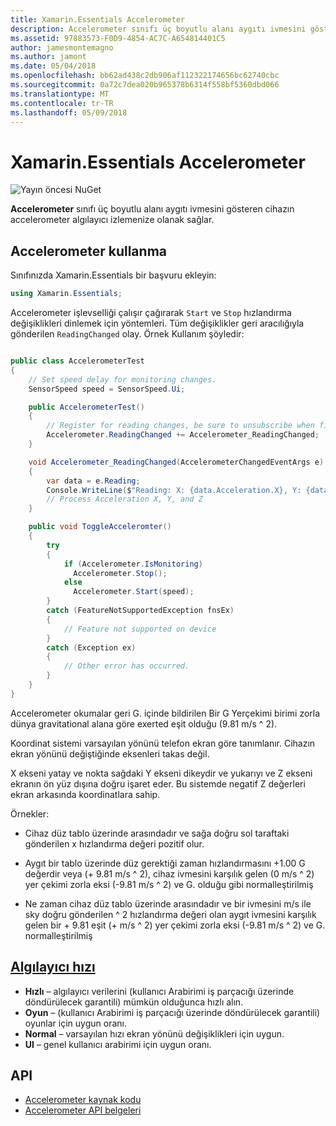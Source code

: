 ```yaml
---
title: Xamarin.Essentials Accelerometer
description: Accelerometer sınıfı üç boyutlu alanı aygıtı ivmesini gösteren cihazın accelerometer algılayıcı izlemenize olanak sağlar.
ms.assetid: 97883573-F0D9-4854-AC7C-A654814401C5
author: jamesmontemagno
ms.author: jamont
ms.date: 05/04/2018
ms.openlocfilehash: bb62ad438c2db906af112322174656bc62740cbc
ms.sourcegitcommit: 0a72c7dea020b965378b6314f558bf5360dbd066
ms.translationtype: MT
ms.contentlocale: tr-TR
ms.lasthandoff: 05/09/2018
---
```

# <a name="xamarinessentials-accelerometer"></a>Xamarin.Essentials Accelerometer

![Yayın öncesi NuGet](~/media/shared/pre-release.png)

**Accelerometer** sınıfı üç boyutlu alanı aygıtı ivmesini gösteren cihazın accelerometer algılayıcı izlemenize olanak sağlar.

## <a name="using-accelerometer"></a>Accelerometer kullanma

Sınıfınızda Xamarin.Essentials bir başvuru ekleyin:

```csharp
using Xamarin.Essentials;
```

Accelerometer işlevselliği çalışır çağırarak `Start` ve `Stop` hızlandırma değişiklikleri dinlemek için yöntemleri. Tüm değişiklikler geri aracılığıyla gönderilen `ReadingChanged` olay. Örnek Kullanım şöyledir:

```csharp

public class AccelerometerTest
{
    // Set speed delay for monitoring changes.
    SensorSpeed speed = SensorSpeed.Ui;

    public AccelerometerTest()
    {
        // Register for reading changes, be sure to unsubscribe when finished
        Accelerometer.ReadingChanged += Accelerometer_ReadingChanged;
    }

    void Accelerometer_ReadingChanged(AccelerometerChangedEventArgs e)
    {
        var data = e.Reading;
        Console.WriteLine($"Reading: X: {data.Acceleration.X}, Y: {data.Acceleration.Y}, Z: {data.Acceleration.Z}");
        // Process Acceleration X, Y, and Z
    }

    public void ToggleAcceleromter()
    {
        try
        {
            if (Accelerometer.IsMonitoring)
              Accelerometer.Stop();
            else
              Accelerometer.Start(speed);
        }
        catch (FeatureNotSupportedException fnsEx)
        {
            // Feature not supported on device
        }
        catch (Exception ex)
        {
            // Other error has occurred.
        }
    }
}
```

Accelerometer okumalar geri G. içinde bildirilen Bir G Yerçekimi birimi zorla dünya gravitational alana göre exerted eşit olduğu (9.81 m/s ^ 2).

Koordinat sistemi varsayılan yönünü telefon ekran göre tanımlanır. Cihazın ekran yönünü değiştiğinde eksenleri takas değil.

X ekseni yatay ve nokta sağdaki Y ekseni dikeydir ve yukarıyı ve Z ekseni ekranın ön yüz dışına doğru işaret eder. Bu sistemde negatif Z değerleri ekran arkasında koordinatlara sahip.

Örnekler:

* Cihaz düz tablo üzerinde arasındadır ve sağa doğru sol taraftaki gönderilen x hızlandırma değeri pozitif olur.

* Aygıt bir tablo üzerinde düz gerektiği zaman hızlandırmasını +1.00 G değerdir veya (+ 9.81 m/s ^ 2), cihaz ivmesini karşılık gelen (0 m/s ^ 2) yer çekimi zorla eksi (-9.81 m/s ^ 2) ve G. olduğu gibi normalleştirilmiş

* Ne zaman cihaz düz tablo üzerinde arasındadır ve bir ivmesini m/s ile sky doğru gönderilen ^ 2 hızlandırma değeri olan aygıt ivmesini karşılık gelen bir + 9.81 eşit (+ m/s ^ 2) yer çekimi zorla eksi (-9.81 m/s ^ 2) ve G. normalleştirilmiş 

## <a name="sensor-speedxrefxamarinessentialssensorspeed"></a>[Algılayıcı hızı](xref:Xamarin.Essentials.SensorSpeed)

- **Hızlı** – algılayıcı verilerini (kullanıcı Arabirimi iş parçacığı üzerinde döndürülecek garantili) mümkün olduğunca hızlı alın.
- **Oyun** – (kullanıcı Arabirimi iş parçacığı üzerinde döndürülecek garantili) oyunlar için uygun oranı.
- **Normal** – varsayılan hızı ekran yönünü değişiklikleri için uygun.
- **UI** – genel kullanıcı arabirimi için uygun oranı.

## <a name="api"></a>API

- [Accelerometer kaynak kodu](https://github.com/xamarin/Essentials/tree/master/Xamarin.Essentials/Accelerometer)
- [Accelerometer API belgeleri](xref:Xamarin.Essentials.Accelerometer)
